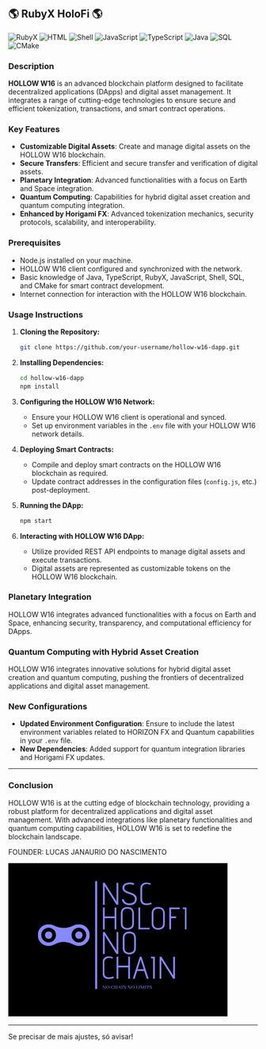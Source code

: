 
## 🌎 RubyX HoloFi 🌎 

![RubyX](https://img.shields.io/badge/rubyX-%23CC342D.svg?style=for-the-badge&logo=rubyX&logoColor=white)
![HTML](https://img.shields.io/badge/html5-%23E34F26.svg?style=for-the-badge&logo=html5&logoColor=white)
![Shell](https://img.shields.io/badge/shell_script-%23121011.svg?style=for-the-badge&logo=gnu-bash&logoColor=white)
![JavaScript](https://img.shields.io/badge/javascript-%23F7DF1E.svg?style=for-the-badge&logo=javascript&logoColor=black)
![TypeScript](https://img.shields.io/badge/typescript-%232B2D37.svg?style=for-the-badge&logo=typescript&logoColor=white)
![Java](https://img.shields.io/badge/java-%23F7DF1E.svg?style=for-the-badge&logo=java&logoColor=white)
![SQL](https://img.shields.io/badge/sql-%234F5B93.svg?style=for-the-badge&logo=sqlite&logoColor=white)
![CMake](https://img.shields.io/badge/cmake-%23000000.svg?style=for-the-badge&logo=cmake&logoColor=white)

### Description

**HOLLOW W16** is an advanced blockchain platform designed to facilitate decentralized applications (DApps) and digital asset management. It integrates a range of cutting-edge technologies to ensure secure and efficient tokenization, transactions, and smart contract operations.

### Key Features

- **Customizable Digital Assets**: Create and manage digital assets on the HOLLOW W16 blockchain.
- **Secure Transfers**: Efficient and secure transfer and verification of digital assets.
- **Planetary Integration**: Advanced functionalities with a focus on Earth and Space integration.
- **Quantum Computing**: Capabilities for hybrid digital asset creation and quantum computing integration.
- **Enhanced by Horigami FX**: Advanced tokenization mechanics, security protocols, scalability, and interoperability.

### Prerequisites

- Node.js installed on your machine.
- HOLLOW W16 client configured and synchronized with the network.
- Basic knowledge of Java, TypeScript, RubyX, JavaScript, Shell, SQL, and CMake for smart contract development.
- Internet connection for interaction with the HOLLOW W16 blockchain.

### Usage Instructions

1. **Cloning the Repository:**
   ```sh
   git clone https://github.com/your-username/hollow-w16-dapp.git
   ```

2. **Installing Dependencies:**
   ```sh
   cd hollow-w16-dapp
   npm install
   ```

3. **Configuring the HOLLOW W16 Network:**
   - Ensure your HOLLOW W16 client is operational and synced.
   - Set up environment variables in the `.env` file with your HOLLOW W16 network details.

4. **Deploying Smart Contracts:**
   - Compile and deploy smart contracts on the HOLLOW W16 blockchain as required.
   - Update contract addresses in the configuration files (`config.js`, etc.) post-deployment.

5. **Running the DApp:**
   ```sh
   npm start
   ```

6. **Interacting with HOLLOW W16 DApp:**
   - Utilize provided REST API endpoints to manage digital assets and execute transactions.
   - Digital assets are represented as customizable tokens on the HOLLOW W16 blockchain.

### Planetary Integration

HOLLOW W16 integrates advanced functionalities with a focus on Earth and Space, enhancing security, transparency, and computational efficiency for DApps.

### Quantum Computing with Hybrid Asset Creation

HOLLOW W16 integrates innovative solutions for hybrid digital asset creation and quantum computing, pushing the frontiers of decentralized applications and digital asset management.

### New Configurations

- **Updated Environment Configuration**: Ensure to include the latest environment variables related to HORIZON FX and Quantum capabilities in your `.env` file.
- **New Dependencies**: Added support for quantum integration libraries and Horigami FX updates.

---

### Conclusion

HOLLOW W16 is at the cutting edge of blockchain technology, providing a robust platform for decentralized applications and digital asset management. With advanced integrations like planetary functionalities and quantum computing capabilities, HOLLOW W16 is set to redefine the blockchain landscape.

<p>FOUNDER: LUCAS JANAURIO DO NASCIMENTO</p>

<img src="A.PNG" alt="Hollow Ether Logo">

---

Se precisar de mais ajustes, só avisar!
